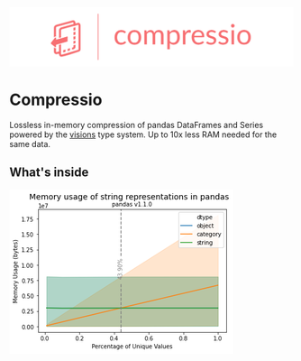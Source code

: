 ![Compressio Logo](images/logo/compressio-logos_transparent_banner.png)

# Compressio

Lossless in-memory compression of pandas DataFrames and Series powered by the [visions](https://github.com/dylan-profiler/visions) type system. Up to 10x less RAM needed for the same data. 

## What's inside


![Memory usage of string representations in pandas](images/str-type-1.1.0.png)

